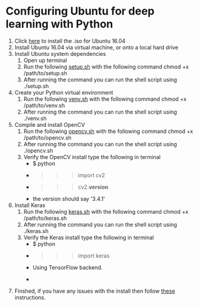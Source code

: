 # Configuring Ubuntu for deep learning with Python
1. Click [here](http://releases.ubuntu.com/16.04/ubuntu-16.04.4-desktop-amd64.iso) to install the .iso for Ubuntu 16.04
2. Install Ubuntu 16.04 via virtual machine, or onto a local hard drive
3. Install Ubuntu system dependencies
	1. Open up terminal
	2. Run the following [setup.sh](setup.sh) with the following command chmod +x /path/to/setup.sh
	3. After running the command you can run the shell script using ./setup.sh
4. Create your Python virtual environment
	1. Run the following [venv.sh](venv.sh) with the following command chmod +x /path/to/venv.sh
	2. After running the command you can run the shell script using ./venv.sh
5. Compile and install OpenCV
	1. Run the following [opencv.sh](opencv.sh) with the following command chmod +x /path/to/opencv.sh
	2. After running the command you can run the shell script using ./opencv.sh
	3. Verify the OpenCV install type the following in terminal
		* $ python
		* >>> import cv2
		* >>> cv2.__version__
		* the version should say '3.4.1'
6. Install Keras
	1. Run the following [keras.sh](keras.sh) with the following command chmod +x /path/to/keras.sh
	2. After running the command you can run the shell script using ./keras.sh
	3. Verify the Keras install type the following in terminal
		* $ python
		* >>> import keras
		* Using TensorFlow backend.
		* >>>
7. Finshed, if you have any issues with the install then follow [these](https://www.pyimagesearch.com/2017/09/25/configuring-ubuntu-for-deep-learning-with-python/) instructions.
